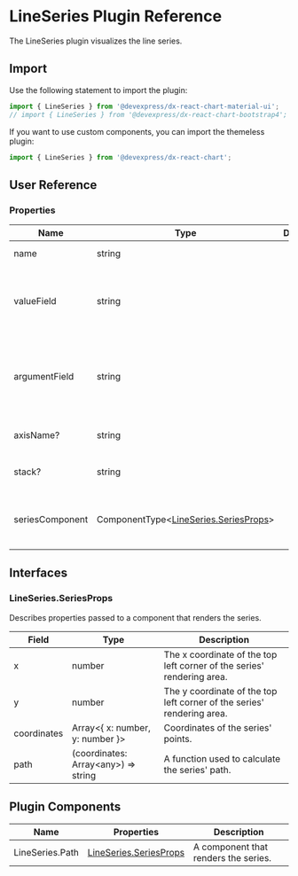 # LineSeries Plugin Reference

The LineSeries plugin visualizes the line series.

## Import

Use the following statement to import the plugin:

```js
import { LineSeries } from '@devexpress/dx-react-chart-material-ui';
// import { LineSeries } from '@devexpress/dx-react-chart-bootstrap4';
```

If you want to use custom components, you can import the themeless plugin:

```js
import { LineSeries } from '@devexpress/dx-react-chart';
```

## User Reference

### Properties

Name | Type | Default | Description
-----|------|---------|------------
name | string | | A series name.
valueField | string | | The name of a data field that provides series point values.
argumentField | string | | The name of a data field that provides series point argument values.
axisName? | string | | The associated axis.
stack? | string | | The associated stack.
seriesComponent | ComponentType&lt;[LineSeries.SeriesProps](#lineseriesseriesprops)&gt; | | A component that renders the series.

## Interfaces

### LineSeries.SeriesProps

Describes properties passed to a component that renders the series.

Field | Type | Description
------|------|------------
x | number | The x coordinate of the top left corner of the series' rendering area.
y | number | The y coordinate of the top left corner of the series' rendering area.
coordinates | Array&lt;{ x: number, y: number }&gt; | Coordinates of the series' points.
path | (coordinates: Array&lt;any&gt;) => string | A function used to calculate the series' path.

## Plugin Components

Name | Properties | Description
-----|------------|------------
LineSeries.Path | [LineSeries.SeriesProps](#lineseriesseriesprops) | A component that renders the series.
